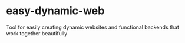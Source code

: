 # easy-dynamic-web
Tool for easily creating dynamic websites and functional backends that work together beautifully
